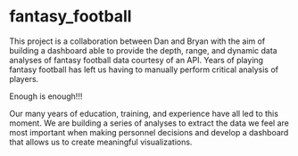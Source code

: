 # fantasy_football

This project is a collaboration between Dan and Bryan with the aim of building a dashboard able to provide the depth, range, and dynamic data analyses of fantasy football data courtesy of an API. Years of playing fantasy football has left us having to manually perform critical analysis of players. 

Enough is enough!!! 

Our many years of education, training, and experience have all led to this moment. We are building a series of analyses to extract the data we feel are most important when making personnel decisions and develop a dashboard that allows us to create meaningful visualizations. 
